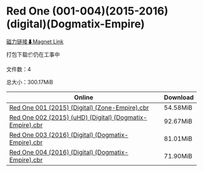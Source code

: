 # Red One (001-004)(2015-2016)(digital)(Dogmatix-Empire)

[磁力链接⬇Magnet Link](magnet:?xt=urn:btih:42565bf70f70be6e378dbf9e37c10b2c7d5773c0&dn=Red%20One%20%28001-004%29%282015-2016%29%28digital%29%28Dogmatix-Empire%29)

打包下载📦仍在工事中

文件数：4

总大小：300.17MiB

Online | Download
--- | ---
[Red One 001 (2015) (Digital) (Zone-Empire).cbr](https://github.com/alicewish/markdown/blob/master/comic/Red-One-001-2015-Digital-Zone-Empire-cbr.md) | 54.58MiB
[Red One 002 (2015) (uHD) (Digital) (Dogmatix-Empire).cbr](https://github.com/alicewish/markdown/blob/master/comic/Red-One-002-2015-uHD-Digital-Dogmatix-Empire-cbr.md) | 92.67MiB
[Red One 003 (2016) (Digital) (Dogmatix-Empire).cbr](https://github.com/alicewish/markdown/blob/master/comic/Red-One-003-2016-Digital-Dogmatix-Empire-cbr.md) | 81.01MiB
[Red One 004 (2016) (Digital) (Dogmatix-Empire).cbr](https://github.com/alicewish/markdown/blob/master/comic/Red-One-004-2016-Digital-Dogmatix-Empire-cbr.md) | 71.90MiB